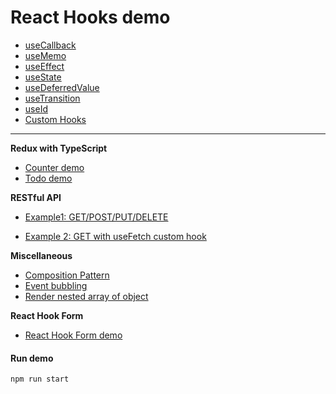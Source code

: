 # React Hooks demo

- [useCallback](./README-useCallback.md)
- [useMemo](./README-useMemo.md)
- [useEffect](./README-useEffect.md)
- [useState](./README-useState.md)
- [useDeferredValue](./README-useDeferredValue.md)
- [useTransition](./README-useTransition.md)
- [useId](./README-useId.md)
- [Custom Hooks](./README-customHooks.md)

<hr />

**Redux with TypeScript**

- [Counter demo](./README-redux.md#example-1---counter)
- [Todo demo](./README-redux.md#example-2---todo)

**RESTful API**

- [Example1: GET/POST/PUT/DELETE](https://github.com/hirokoymj/react-hooks-demo/blob/main/README-RESTful.md#example-1---getpostdeleteput)

- [Example 2: GET with useFetch custom hook](https://github.com/hirokoymj/react-hooks-demo/blob/main/README-RESTful.md#example-2---get-with-usefetch-hook)

**Miscellaneous**

- [Composition Pattern](./README-misc.md#composition-pattern)
- [Event bubbling](./README-misc.md#event-bubbling)
- [Render nested array of object](./README_nested.md)

**React Hook Form**

- [React Hook Form demo](./README-React-hook-form.md)

#### Run demo

```js
npm run start
```
